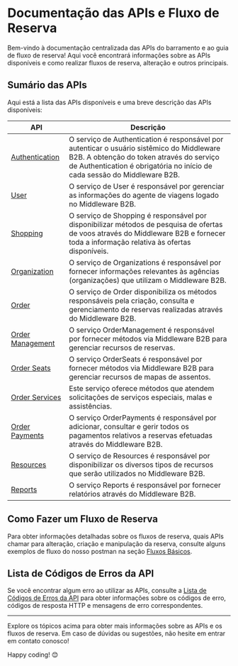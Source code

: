 # Documentação das APIs e Fluxo de Reserva

Bem-vindo à documentação centralizada das APIs do barramento e ao guia de fluxo de reserva! Aqui você encontrará informações sobre as APIs disponíveis e como realizar fluxos de reserva, alteração e outros principais.

## Sumário das APIs

Aqui está a lista das APIs disponíveis e uma breve descrição das APIs disponíveis:

| API   | Descrição                                         |
|-------|---------------------------------------------------|
| [Authentication](https://apim-stg-us-general.developer.azure-api.net/api-details#api=Sales.B2B.Authentication.Api) | O serviço de Authentication é responsável por autenticar o usuário sistêmico do Middleware B2B. A obtenção do token através do serviço de Authentication é obrigatória no início de cada sessão do Middleware B2B. |
| [User](https://apim-stg-us-general.developer.azure-api.net/api-details#api=Sales.B2B.User.Api) | O serviço de User é responsável por gerenciar as informações do agente de viagens logado no Middleware B2B. |
| [Shopping](https://apim-stg-us-general.developer.azure-api.net/api-details#api=Sales.B2B.Shopping.Api) | O serviço de Shopping é responsável por disponibilizar métodos de pesquisa de ofertas de voos através do Middleware B2B e fornecer toda a informação relativa às ofertas disponíveis. |
| [Organization](https://apim-stg-us-general.developer.azure-api.net/api-details#api=Sales.B2B.Organizations.Api) | O serviço de Organizations é responsável por fornecer informações relevantes às agências (organizações) que utilizam o Middleware B2B. |
| [Order](https://apim-stg-us-general.developer.azure-api.net/api-details#api=Sales.B2B.Order.Api) | O serviço de Order disponibiliza os métodos responsáveis ​​pela criação, consulta e gerenciamento de reservas realizadas através do Middleware B2B. |
| [Order Management](https://apim-stg-us-general.developer.azure-api.net/api-details#api=Sales.B2B.Order.Management.Api) | O serviço OrderManagement é responsável por fornecer métodos via Middleware B2B para gerenciar recursos de reservas. |
| [Order Seats](https://apim-stg-us-general.developer.azure-api.net/api-details#api=Sales.B2B.Order.Seats.Api) | O serviço OrderSeats é responsável por fornecer métodos via Middleware B2B para gerenciar recursos de mapas de assentos. |
| [Order Services](https://apim-stg-us-general.developer.azure-api.net/api-details#api=Sales.B2B.Order.Services.Api) | Este serviço oferece métodos que atendem solicitações de serviços especiais, malas e assistências. |
| [Order Payments](https://apim-stg-us-general.developer.azure-api.net/api-details#api=Sales.B2B.Order.Payments.Api) | O serviço OrderPayments é responsável por adicionar, consultar e gerir todos os pagamentos relativos a reservas efetuadas através do Middleware B2B. |
| [Resources](https://apim-stg-us-general.developer.azure-api.net/api-details#api=Sales.B2B.Resources.Api) | O serviço de Resources é responsável por disponibilizar os diversos tipos de recursos que serão utilizados no Middleware B2B. |
| [Reports](https://apim-stg-us-general.developer.azure-api.net/api-details#api=Sales.B2B.Reports.Api) | O serviço Reports é responsável por fornecer relatórios através do Middleware B2B. |

## Como Fazer um Fluxo de Reserva

Para obter informações detalhadas sobre os fluxos de reserva, quais APIs chamar para alteração, criação e manipulação da reserva, consulte alguns exemplos de fluxo do nosso postman na seção [Fluxos Básicos](/postman/middleware_b2b-release_1.2.5.postman_collection.json).

## Lista de Códigos de Erros da API

Se você encontrar algum erro ao utilizar as APIs, consulte a [Lista de Códigos de Erros da API](/docs/pt-br/apis-doc/errors-code.md) para obter informações sobre os códigos de erro, códigos de resposta HTTP e mensagens de erro correspondentes.

---

Explore os tópicos acima para obter mais informações sobre as APIs e os fluxos de reserva. Em caso de dúvidas ou sugestões, não hesite em entrar em contato conosco!

Happy coding! 😊

